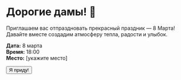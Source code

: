 
<!DOCTYPE html>
<html lang="ru">
<head>
    <meta charset="UTF-8">
    <meta name="viewport" content="width=device-width, initial-scale=1.0">
    <title>Приглашение на 8 Марта</title>
    <link rel="stylesheet" href="styles.css">
</head>
<body>
    <div class="container">
        <h1>Дорогие дамы! 🌸</h1>
        <p>Приглашаем вас отпраздновать прекрасный праздник — 8 Марта!  
        Давайте вместе создадим атмосферу тепла, радости и улыбок. </p>
        <p><strong>Дата:</strong> 8 марта  
        <br><strong>Время:</strong> 18:00  
        <br><strong>Место:</strong> [укажите место]</p>
        <button onclick="confirmAttendance()">Я приду!</button>
    </div>
    <script src="script.js"></script>
</body>
</html>

